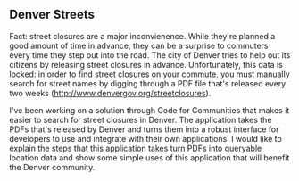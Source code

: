 ## Denver Streets

Fact: street closures are a major inconvienence. While they're planned a good amount of time in advance, 
they can be a surprise to commuters every time they step out into the road.
The city of Denver tries to help out its citizens by releasing street closures in advance. Unfortunately,
this data is locked: in order to find street closures on your commute, you must manually search for street names by
digging through a PDF file that's released every two weeks 
(http://www.denvergov.org/streetclosures).

I've been working on a solution through Code for Communities that makes it easier to search for street
closures in Denver. The application takes the PDFs that's released by Denver and turns them into a robust 
interface for developers to use and integrate with their own applications. I would like to explain 
the steps that this application takes turn PDFs into queryable location data and show some simple uses of 
this application that will benefit the Denver community. 
